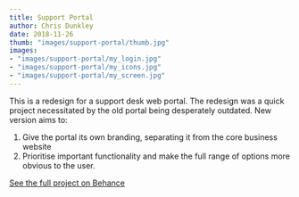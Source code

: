 ```yaml
---
title: Support Portal
author: Chris Dunkley
date: 2018-11-26
thumb: "images/support-portal/thumb.jpg"
images:
- "images/support-portal/my_login.jpg"
- "images/support-portal/my_icons.jpg"
- "images/support-portal/my_screen.jpg"
---
```


This is a redesign for a support desk web portal. 
The redesign was a quick project necessitated by the old portal being desperately outdated. New version aims to:

1) Give the portal its own branding, separating it from the core business website
2) Prioritise important functionality and make the full range of options more obvious to the user.

<a class="big-button" href="https://www.behance.net/gallery/66063511/Support-Desk-Portal-Redesign">See the full project on Behance</a>
